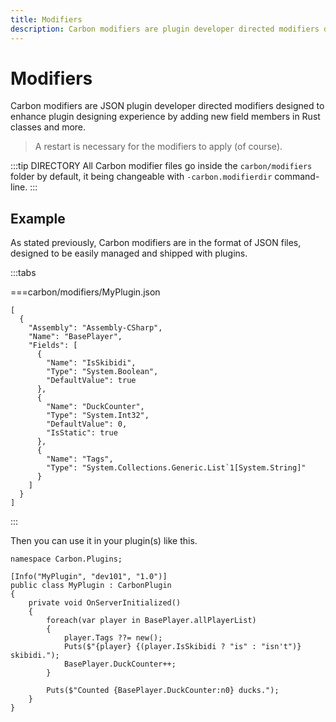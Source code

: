 ```yaml
---
title: Modifiers
description: Carbon modifiers are plugin developer directed modifiers designed to enhance plugin designing experience by adding new field members in Rust classes and more.
---
```


# Modifiers
Carbon modifiers are JSON plugin developer directed modifiers designed to enhance plugin designing experience by adding new field members in Rust classes and more.

> A restart is necessary for the modifiers to apply (of course).

:::tip DIRECTORY
All Carbon modifier files go inside the `carbon/modifiers` folder by default, it being changeable with `-carbon.modifierdir` command-line.
:::

## Example
As stated previously, Carbon modifiers are in the format of JSON files, designed to be easily managed and shipped with plugins.

:::tabs

===carbon/modifiers/MyPlugin.json
```json:line-numbers
[
  {
    "Assembly": "Assembly-CSharp",
    "Name": "BasePlayer",
    "Fields": [
      {
        "Name": "IsSkibidi",
        "Type": "System.Boolean",
        "DefaultValue": true
      },
	  {
        "Name": "DuckCounter",
        "Type": "System.Int32",
        "DefaultValue": 0,
        "IsStatic": true
      },
      {
        "Name": "Tags",
        "Type": "System.Collections.Generic.List`1[System.String]"
      }
    ]
  }
]
```
:::

Then you can use it in your plugin(s) like this.
```csharp:line-numbers
namespace Carbon.Plugins;

[Info("MyPlugin", "dev101", "1.0")]
public class MyPlugin : CarbonPlugin
{
	private void OnServerInitialized()
	{
        foreach(var player in BasePlayer.allPlayerList)
        {
            player.Tags ??= new();
            Puts($"{player} {(player.IsSkibidi ? "is" : "isn't")} skibidi.");
            BasePlayer.DuckCounter++;
        }

		Puts($"Counted {BasePlayer.DuckCounter:n0} ducks.");
	}
}
```